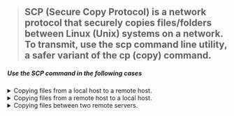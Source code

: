 > ## SCP (Secure Copy Protocol) is a network protocol that securely copies files/folders between Linux (Unix) systems on a network. To transmit, use the scp command line utility, a safer variant of the cp (copy) command.

##### Use the SCP command in the following cases 
<details><summary> Copying files from a local host to a remote host. </summary>

```
scp -i key.pem Desktop/sample_example.txt root@192.168.2.1:/home/remote_dir 
```

_The command includes the following information:_

> - **Desktop/sample_example.txt** - The name of the file being copied and its location.
> - **root@192.168.2.1** - The username and IP address of the remote server.
> - **/home/remote_dir** - The location where to store the copied file.
</details>

<details><summary>Copying files from a remote host to a local host. </summary>

```
scp -i key.pem 192.168.2.1:/home/remote_dir/sample_example.txt home/Desktop
```
_The information provided is_

> - **root@192.168.2.1**- The username and IP address of the remote server from where the file is currently located.
> - **/home/remote_dir/sample_example.txt** - The name of the file being copied and its location.
> - **home/Desktop** - The location where to store the copied file.
</details>

<details><summary> Copying files between two remote servers.</summary>
  
```
scp -i key.pem root@192.168.1.2:/home/remote_dir/sample_example.txt avi@192.168.2.1:home/Desktop
```

_The command above specifies:_

> - **root@192.168.1.2** - The username and IP address of the remote server from where the file is currently located.
> - **/home/remote_dir/sample_example.txt** - The name of the file being copied and its location.
> - **Avi@192.168.2.1** - The username and IP address of the remote server where we want to copy the file.
> - **home/Desktop** - The location where to store the copied file on the remote server.
</details>
